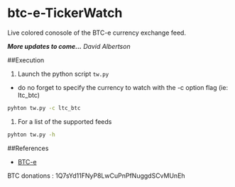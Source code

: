 btc-e-TickerWatch
====

Live colored conosole of the BTC-e currency exchange feed.

***More updates to come...***
*David Albertson*

##Execution
1) Launch the python script `tw.py` 
  * do no forget to specify the currency to watch with the -c option flag (ie: ltc_btc)

~~~ sh
pyhton tw.py -c ltc_btc
~~~

1) For a list of the supported feeds
~~~ sh
pyhton tw.py -h
~~~

##References
- [BTC-e](http://www.btc-e.com)

BTC donations : 1Q7sYd11FNyP8LwCuPnPfNuggdSCvMUnEh
